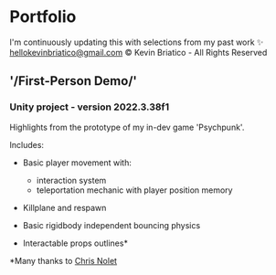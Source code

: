 # Portfolio
 I'm continuously updating this with selections from my past work ✨
 [hellokevinbriatico@gmail.com](mailto:hellokevinbriatico@gmail.com)
 © Kevin Briatico - All Rights Reserved

## '/First-Person Demo/'
### Unity project - version 2022.3.38f1
 
Highlights from the prototype of my in-dev game 'Psychpunk'.

Includes:

- Basic player movement with:
	- interaction system
	- teleportation mechanic with player position memory

- Killplane and respawn
- Basic rigidbody independent bouncing physics
- Interactable props outlines*

*Many thanks to [Chris Nolet](https://assetstore.unity.com/packages/tools/particles-effects/quick-outline-115488?srsltid=AfmBOoqmNt7RqYOUPofB66GAlBpwGZrTHVmcpW0KS8jSJehfbwUuHhac)
